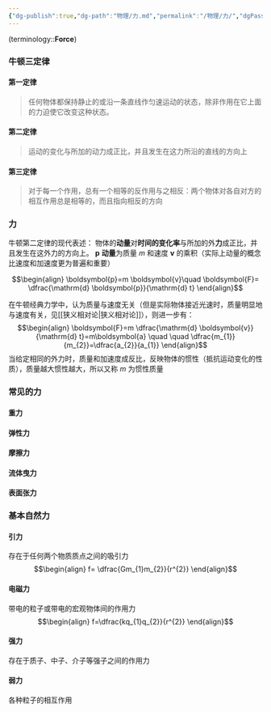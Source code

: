 ```yaml
---
{"dg-publish":true,"dg-path":"物理/力.md","permalink":"/物理/力/","dgPassFrontmatter":true,"noteIcon":"","created":"2025-07-14T23:12:14.000+08:00","updated":"2025-07-16T09:15:21.367+08:00"}
---
```


(terminology::**Force**)

### 牛顿三定律
#### 第一定律
> 任何物体都保持静止的或沿一条直线作匀速运动的状态，除非作用在它上面的力迫使它改变这种状态。

#### 第二定律
> 运动的变化与所加的动力成正比，并且发生在这力所沿的直线的方向上


#### 第三定律
> 对于每一个作用，总有一个相等的反作用与之相反：两个物体对各自对方的相互作用总是相等的，而且指向相反的方向


### 力
牛顿第二定律的现代表述： 物体的**动量**对**时间的变化率**与所加的外**力**成正比，并且发生在这外力的方向上。  $\boldsymbol{p}$ **动量**为质量 $m$ 和速度 $\boldsymbol{v}$ 的乘积（实际上动量的概念比速度和加速度更为普遍和重要）

$$\begin{align}
\boldsymbol{p}=m \boldsymbol{v}\quad  \boldsymbol{F}= \dfrac{\mathrm{d} \boldsymbol{p}}{\mathrm{d} t} 
\end{align}$$

在牛顿经典力学中，认为质量与速度无关（但是实际物体接近光速时，质量明显地与速度有关，见[[狭义相对论\|狭义相对论]]），则进一步有：
$$\begin{align}
\boldsymbol{F}=m \dfrac{\mathrm{d} \boldsymbol{v}}{\mathrm{d} t}=m\boldsymbol{a} \quad \quad  \dfrac{m_{1}}{m_{2}}=\dfrac{a_{2}}{a_{1}}
\end{align}$$
当给定相同的外力时，质量和加速度成反比，反映物体的惯性（抵抗运动变化的性质），质量越大惯性越大，所以又称 $m$ 为惯性质量

### 常见的力
#### 重力

#### 弹性力

#### 摩擦力

#### 流体曳力

#### 表面张力


### 基本自然力
#### 引力
存在于任何两个物质质点之间的吸引力
$$\begin{align}
f= \dfrac{Gm_{1}m_{2}}{r^{2}}
\end{align}$$
#### 电磁力
带电的粒子或带电的宏观物体间的作用力
$$\begin{align}
f=\dfrac{kq_{1}q_{2}}{r^{2}}
\end{align}$$
#### 强力
存在于质子、中子、介子等强子之间的作用力
#### 弱力
各种粒子的相互作用


